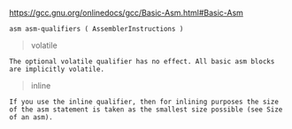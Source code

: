 https://gcc.gnu.org/onlinedocs/gcc/Basic-Asm.html#Basic-Asm

`asm asm-qualifiers ( AssemblerInstructions )`

> volatile  
    
    The optional volatile qualifier has no effect. All basic asm blocks are implicitly volatile.  


>inline

    If you use the inline qualifier, then for inlining purposes the size of the asm statement is taken as the smallest size possible (see Size of an asm). 

